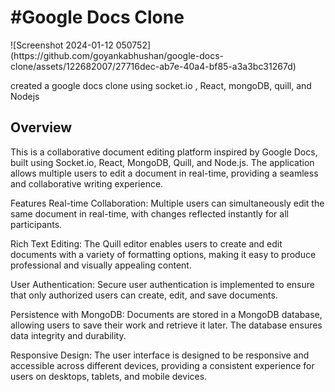
<h1>#Google Docs Clone</h1>
![Screenshot 2024-01-12 050752](https://github.com/goyankabhushan/google-docs-clone/assets/122682007/27716dec-ab7e-40a4-bf85-a3a3bc31267d)

created a google docs clone using socket.io , React, mongoDB, quill, and Nodejs

<h2>Overview</h2>
This is a collaborative document editing platform inspired by Google Docs, built using Socket.io, React, MongoDB, Quill, and Node.js. The application allows multiple users to edit a document in real-time, providing a seamless and collaborative writing experience.

Features
Real-time Collaboration: Multiple users can simultaneously edit the same document in real-time, with changes reflected instantly for all participants.

Rich Text Editing: The Quill editor enables users to create and edit documents with a variety of formatting options, making it easy to produce professional and visually appealing content.

User Authentication: Secure user authentication is implemented to ensure that only authorized users can create, edit, and save documents.

Persistence with MongoDB: Documents are stored in a MongoDB database, allowing users to save their work and retrieve it later. The database ensures data integrity and durability.

Responsive Design: The user interface is designed to be responsive and accessible across different devices, providing a consistent experience for users on desktops, tablets, and mobile devices.
